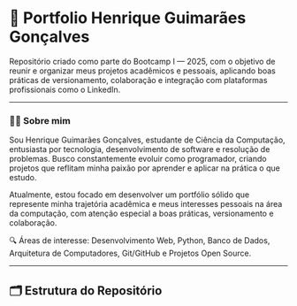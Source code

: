 # 💼 Portfolio Henrique Guimarães Gonçalves

Repositório criado como parte do Bootcamp I — 2025, com o objetivo de reunir e organizar meus projetos acadêmicos e pessoais, aplicando boas práticas de versionamento, colaboração e integração com plataformas profissionais como o LinkedIn.

---

### 👨‍💻 Sobre mim

Sou Henrique Guimarães Gonçalves, estudante de Ciência da Computação, entusiasta por tecnologia, desenvolvimento de software e resolução de problemas. Busco constantemente evoluir como programador, criando projetos que reflitam minha paixão por aprender e aplicar na prática o que estudo.

Atualmente, estou focado em desenvolver um portfólio sólido que represente minha trajetória acadêmica e meus interesses pessoais na área da computação, com atenção especial a boas práticas, versionamento e colaboração.

🔍 Áreas de interesse: Desenvolvimento Web, Python, Banco de Dados, Arquitetura de Computadores, Git/GitHub e Projetos Open Source.

---

## 🗂️ Estrutura do Repositório

